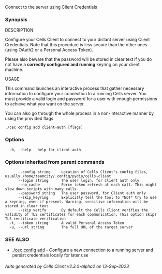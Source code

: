 Connect to the server using Client Credentials

### Synopsis


DESCRIPTION

  Configure your Cells Client to connect to your distant server using Client Credentials.
  Note that this procedure is less secure than the other ones (using OAuth2 or a Personal Access Token).

  Please also beware that the password will be stored in clear text if you do not have a **correctly configured and running** keyring on your client machine.

USAGE

  This command launches an interactive process that gather necessary information to configure your connection to a running Cells server.
  You must provide a valid login and password for a user with enough permissions to achieve what you want on the server.

  You can also go through the whole process in a non-interactive manner by using the provided flags.


```
./cec config add client-auth [flags]
```

### Options

```
  -h, --help   help for client-auth
```

### Options inherited from parent commands

```
      --config string     Location of Cells Client's config files, usually /home/teamcity/.config/pydio/cells-client
      --login string      The user login, for Client auth only
      --no_cache          Force token refresh at each call. This might slow down scripts with many calls
      --password string   The user password, for Client auth only
      --skip_keyring      Explicitly tell the tool to *NOT* try to use a keyring, even if present. Warning: sensitive information will be stored in clear text
      --skip_verify       By default the Cells Client verifies the validity of TLS certificates for each communication. This option skips TLS certificate verification
  -t, --token string      A valid Personal Access Token
  -u, --url string        The full URL of the target server
```

### SEE ALSO

* [./cec config add](./cec-config-add)	 - Configure a new connection to a running server and persist credentials locally for later use

###### Auto generated by Cells Client v2.3.0-alpha2 on 13-Sep-2023
